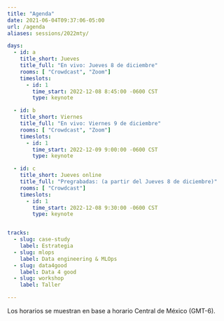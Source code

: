 ```yaml
---
title: "Agenda"
date: 2021-06-04T09:37:06-05:00
url: /agenda
aliases: sessions/2022mty/

days: 
  - id: a
    title_short: Jueves
    title_full: "En vivo: Jueves 8 de diciembre"
    rooms: [ "Crowdcast", "Zoom"]
    timeslots: 
      - id: 1
        time_start: 2022-12-08 8:45:00 -0600 CST
        type: keynote

  - id: b
    title_short: Viernes
    title_full: "En vivo: Viernes 9 de diciembre"
    rooms: [ "Crowdcast", "Zoom"]
    timeslots: 
      - id: 1
        time_start: 2022-12-09 9:00:00 -0600 CST
        type: keynote

  - id: c
    title_short: Jueves online
    title_full: "Pregrabadas: (a partir del Jueves 8 de diciembre)"
    rooms: [ "Crowdcast"]
    timeslots: 
      - id: 1
        time_start: 2022-12-08 9:30:00 -0600 CST
        type: keynote


tracks:
  - slug: case-study
    label: Estrategia
  - slug: mlops
    label: Data engineering & MLOps 
  - slug: data4good
    label: Data 4 good  
  - slug: workshop
    label: Taller

---
```


<p>Los horarios se muestran en base a horario Central de México (GMT-6).</p>
